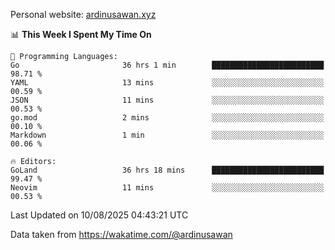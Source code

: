 Personal website: [ardinusawan.xyz](https://ardinusawan.xyz)

<!--START_SECTION:waka-->
📊 **This Week I Spent My Time On** 

```text
💬 Programming Languages: 
Go                       36 hrs 1 min        █████████████████████████   98.71 % 
YAML                     13 mins             ░░░░░░░░░░░░░░░░░░░░░░░░░   00.59 % 
JSON                     11 mins             ░░░░░░░░░░░░░░░░░░░░░░░░░   00.53 % 
go.mod                   2 mins              ░░░░░░░░░░░░░░░░░░░░░░░░░   00.10 % 
Markdown                 1 min               ░░░░░░░░░░░░░░░░░░░░░░░░░   00.06 % 

🔥 Editors: 
GoLand                   36 hrs 18 mins      █████████████████████████   99.47 % 
Neovim                   11 mins             ░░░░░░░░░░░░░░░░░░░░░░░░░   00.53 % 
```


 Last Updated on 10/08/2025 04:43:21 UTC
<!--END_SECTION:waka-->
Data taken from https://wakatime.com/@ardinusawan
